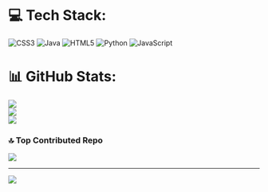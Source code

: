 
# 💻 Tech Stack:
![CSS3](https://img.shields.io/badge/css3-%231572B6.svg?style=for-the-badge&logo=css3&logoColor=white) ![Java](https://img.shields.io/badge/java-%23ED8B00.svg?style=for-the-badge&logo=openjdk&logoColor=white) ![HTML5](https://img.shields.io/badge/html5-%23E34F26.svg?style=for-the-badge&logo=html5&logoColor=white) ![Python](https://img.shields.io/badge/python-3670A0?style=for-the-badge&logo=python&logoColor=ffdd54) ![JavaScript](https://img.shields.io/badge/javascript-%23323330.svg?style=for-the-badge&logo=javascript&logoColor=%23F7DF1E)
# 📊 GitHub Stats:
![](https://github-readme-stats.vercel.app/api?username=bellpz&theme=dark&hide_border=false&include_all_commits=true&count_private=true)<br/>
![](https://github-readme-streak-stats.herokuapp.com/?user=bellpz&theme=dark&hide_border=false)<br/>
![](https://github-readme-stats.vercel.app/api/top-langs/?username=bellpz&theme=dark&hide_border=false&include_all_commits=true&count_private=true&layout=compact)

### 🔝 Top Contributed Repo
![](https://github-contributor-stats.vercel.app/api?username=bellpz&limit=5&theme=dark&combine_all_yearly_contributions=true)

---
[![](https://visitcount.itsvg.in/api?id=bellpz&icon=0&color=0)](https://visitcount.itsvg.in)

<!-- Proudly created with GPRM ( https://gprm.itsvg.in ) -->